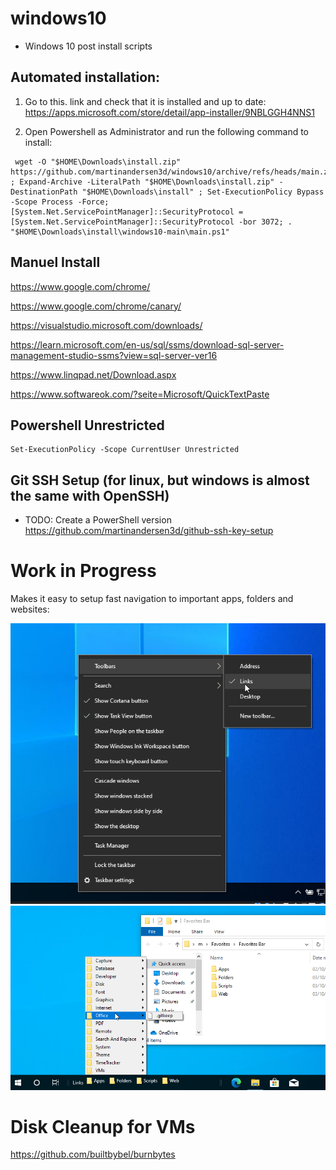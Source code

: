 # windows10
- Windows 10 post install scripts

## Automated installation:

1. Go to this. link and check that it is installed and up to date:
https://apps.microsoft.com/store/detail/app-installer/9NBLGGH4NNS1

2. Open Powershell as Administrator and run the following command to install:
```
 wget -O "$HOME\Downloads\install.zip" https://github.com/martinandersen3d/windows10/archive/refs/heads/main.zip ; Expand-Archive -LiteralPath "$HOME\Downloads\install.zip" -DestinationPath "$HOME\Downloads\install" ; Set-ExecutionPolicy Bypass -Scope Process -Force; [System.Net.ServicePointManager]::SecurityProtocol = [System.Net.ServicePointManager]::SecurityProtocol -bor 3072; . "$HOME\Downloads\install\windows10-main\main.ps1"
```


## Manuel Install

https://www.google.com/chrome/

https://www.google.com/chrome/canary/

https://visualstudio.microsoft.com/downloads/

https://learn.microsoft.com/en-us/sql/ssms/download-sql-server-management-studio-ssms?view=sql-server-ver16

https://www.linqpad.net/Download.aspx

https://www.softwareok.com/?seite=Microsoft/QuickTextPaste


## Powershell Unrestricted

```
Set-ExecutionPolicy -Scope CurrentUser Unrestricted
```

## Git SSH Setup (for linux, but windows is almost the same with OpenSSH)
- TODO: Create a PowerShell version
https://github.com/martinandersen3d/github-ssh-key-setup

# Work in Progress

Makes it easy to setup fast navigation to important apps, folders and websites:

![image](./images/taskbarlinks.png)
![image](./images/linkpreview.png)

# Disk Cleanup for VMs
https://github.com/builtbybel/burnbytes
